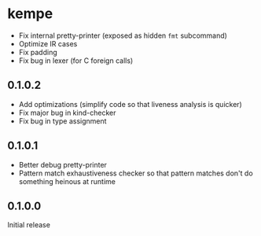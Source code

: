 # kempe

  * Fix internal pretty-printer (exposed as hidden `fmt` subcommand)
  * Optimize IR cases
  * Fix padding
  * Fix bug in lexer (for C foreign calls)

## 0.1.0.2

  * Add optimizations (simplify code so that liveness analysis is quicker)
  * Fix major bug in kind-checker
  * Fix bug in type assignment

## 0.1.0.1

  * Better debug pretty-printer
  * Pattern match exhaustiveness checker so that pattern matches don't do
    something heinous at runtime

## 0.1.0.0

Initial release
